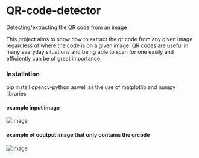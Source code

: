 # QR-code-detector
Detecting/extracting the QR code from an image

This project aims to show how to extract the qr code from any given image regardless of where the code is on a given image. QR codes are useful in many everyday situations and being able to scan for one easily and efficiently can be of great importance.

### Installation
pip install opencv-python
aswell as the use of matplotlib and numpy libraries

#### example input image

![image](https://user-images.githubusercontent.com/57463439/163813174-29bdee98-71c6-49a2-861d-3cf48bf4a0e6.png)


#### example of ooutput image that only contains the qrcode

![image](https://user-images.githubusercontent.com/57463439/163813226-67acdef3-b2f4-4724-a726-7147f1cba71c.png)
